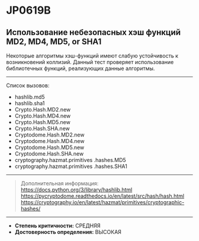 # JP0619B
## Использование небезопасных хэш функций MD2, MD4, MD5, or SHA1
Некоторые алгоритмы хэш-функций имеют слабую устойчивость к возникновений коллизий.
Данный тест проверяет использование библиотечных функций, реализующих данные алгоритмы. 

---
Список вызовов:

* hashlib.md5
* hashlib.sha1
* Crypto.Hash.MD2.new
* Crypto.Hash.MD4.new
* Crypto.Hash.MD5.new
* Crypto.Hash.SHA.new
* Cryptodome.Hash.MD2.new
* Cryptodome.Hash.MD4.new
* Cryptodome.Hash.MD5.new
* Cryptodome.Hash.SHA.new
* cryptography.hazmat.primitives .hashes.MD5
* cryptography.hazmat.primitives .hashes.SHA1

---
> Дополнительная информация:
> <https://docs.python.org/3/library/hashlib.html>
> <https://pycryptodome.readthedocs.io/en/latest/src/hash/hash.html>
> <https://cryptography.io/en/latest/hazmat/primitives/cryptographic-hashes/>
---
* __Степень критичности:__ СРЕДНЯЯ
* __Достоверность определения:__ ВЫСОКАЯ